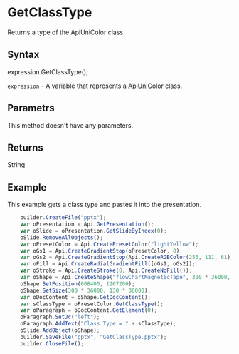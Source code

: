 # GetClassType

Returns a type of the ApiUniColor class.

## Syntax

expression.GetClassType();

`expression` - A variable that represents a [ApiUniColor](../ApiUniColor.md) class.

## Parametrs

This method doesn't have any parameters.

## Returns

String

## Example

This example gets a class type and pastes it into the presentation.

```javascript
	builder.CreateFile("pptx");
	var oPresentation = Api.GetPresentation();
	var oSlide = oPresentation.GetSlideByIndex(0);
	oSlide.RemoveAllObjects();
	var oPresetColor = Api.CreatePresetColor("lightYellow");
	var oGs1 = Api.CreateGradientStop(oPresetColor, 0);
	var oGs2 = Api.CreateGradientStop(Api.CreateRGBColor(255, 111, 61), 100000);
	var oFill = Api.CreateRadialGradientFill([oGs1, oGs2]);
	var oStroke = Api.CreateStroke(0, Api.CreateNoFill());
	var oShape = Api.CreateShape("flowChartMagneticTape", 300 * 36000, 130 * 36000, oFill, oStroke);
	oShape.SetPosition(608400, 1267200);
	oShape.SetSize(300 * 36000, 130 * 36000);
	var oDocContent = oShape.GetDocContent();
	var sClassType = oPresetColor.GetClassType();
	var oParagraph = oDocContent.GetElement(0);
	oParagraph.SetJc("left");
	oParagraph.AddText("Class Type = " + sClassType);
	oSlide.AddObject(oShape);
	builder.SaveFile("pptx", "GetClassType.pptx");
	builder.CloseFile();
```